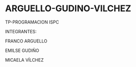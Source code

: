 # ARGUELLO-GUDINO-VILCHEZ
TP-PROGRAMACION ISPC

INTEGRANTES:

<p>FRANCO ARGUELLO<p> 
<p>EMILSE GUDIÑO<p>
<p>MICAELA VÍLCHEZ<p>

